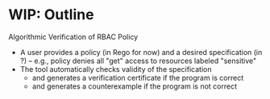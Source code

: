 # WIP: Outline

Algorithmic Verification of RBAC Policy
* A user provides a policy (in Rego for now) and a desired specification (in ?)
– e.g., policy denies all "get" access to resources labeled "sensitive"
* The tool automatically checks validity of the specification
  * and generates a verification certificate if the program is correct
  * and generates a counterexample if the program is not correct
